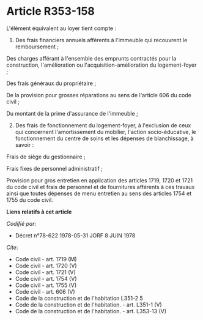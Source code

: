 # Article R353-158

L'élément équivalent au loyer tient compte :

1. Des frais financiers annuels afférents à l'immeuble qui recouvrent le remboursement ;

Des charges afférant à l'ensemble des emprunts contractés pour la construction, l'amélioration ou l'acquisition-amélioration
du logement-foyer ;

Des frais généraux du propriétaire ;

De la provision pour grosses réparations au sens de l'article 606 du code civil ;

Du montant de la prime d'assurance de l'immeuble ;

2. Des frais de fonctionnement du logement-foyer, à l'exclusion de ceux qui concernent l'amortissement du mobilier, l'action
socio-éducative, le fonctionnement du centre de soins et les dépenses de blanchissage, à savoir :

Frais de siège du gestionnaire ;

Frais fixes de personnel administratif ;

Provision pour gros entretien en application des articles 1719, 1720 et 1721 du code civil et frais de personnel et de
fournitures afférents à ces travaux ainsi que toutes dépenses de menu entretien au sens des articles 1754 et 1755 du code
civil.

**Liens relatifs à cet article**

_Codifié par_:

  - Décret n°78-622 1978-05-31 JORF 8 JUIN 1978

_Cite_:

  - Code civil - art. 1719 (M)
  - Code civil - art. 1720 (V)
  - Code civil - art. 1721 (V)
  - Code civil - art. 1754 (V)
  - Code civil - art. 1755 (V)
  - Code civil - art. 606 (V)
  - Code de la construction et de l'habitation L351-2 5
  - Code de la construction et de l'habitation. - art. L351-1 (V)
  - Code de la construction et de l'habitation. - art. L353-13 (V)
